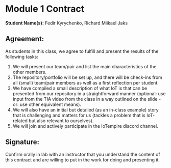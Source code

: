 
# Module 1 Contract

**Student Name(s):** Fedir Kyrychenko, Richard Miikael Jaks

## Agreement:
As students in this class, we agree to fulfill and present the results of the following tasks:

1. We will present our team/pair and list the main characteristics of the other members.
2. The repository/portfolio will be set up, and there will be check-ins from all (small) team/pair members as well as a first reflection per student.
3. We have compiled a small description of what IoT is that can be presented from our repository in a straightforward manner (optional: use input from the TIA video from the class in a way outlined on the slide - or: use other equivalent means).
4. We will also have an initial but detailed (as an in-class example) story that is challenging and matters for us (tackles a problem that is IoT-related but also relevant to ourselves).
5. We will join and actively participate in the IoTempire discord channel.

## Signature:
Confirm orally in lab with an instructor that you understand the content of this contract and are willing to put in the work for doing and presenting it.
